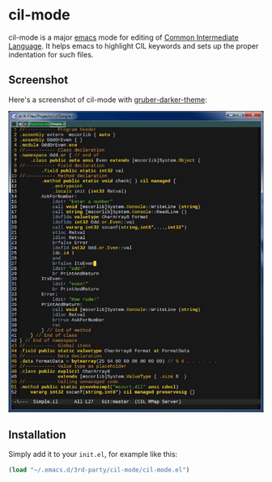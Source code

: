 cil-mode
========
cil-mode is a major [emacs](http://www.gnu.org/software/emacs/) mode for editing of [Common Intermediate
Language](http://en.wikipedia.org/wiki/Common_Intermediate_Language). It helps emacs to highlight CIL keywords and sets
up the proper indentation for such files.

Screenshot
----------
Here's a screenshot of cil-mode with [gruber-darker-theme](https://github.com/rexim/gruber-darker-theme):

![Screenshot](Docs/screenshot.png)

Installation
------------
Simply add it to your `init.el`, for example like this:

```lisp
(load "~/.emacs.d/3rd-party/cil-mode/cil-mode.el")
```

